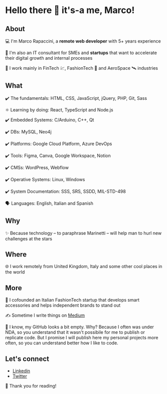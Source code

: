 # Hello there 👋 it's-a me, Marco!

## About
💻 I'm Marco Rapaccini, a **remote web developer** with 5+ years experience

🚀 I'm also an IT consultant for SMEs and **startups** that want to accelerate their digital growth and internal processes

🥼 I work mainly in FinTech 💹, FashionTech 👜 and AeroSpace 🛰️ industries

## What
✔️ The fundamentals: HTML, CSS, JavaScript, jQuery, PHP, Git, Sass

⚛️ Learning by doing: React, TypeScript and Node.js

✔️ Embedded Systems: C/Arduino, C++, Qt

✔️ DBs: MySQL, Neo4j

✔️ Platforms: Google Cloud Platform, Azure DevOps

✔️ Tools: Figma, Canva, Google Workspace, Notion

✔️ CMSs: WordPress, Webflow

✔️ Operative Systems: Linux, Windows

✔️ System Documentation: SSS, SRS, SSDD, MIL-STD-498

🗣️ Languages: English, Italian and Spanish

## Why
✨ Because technology – to paraphrase Marinetti – will help man to hurl new challenges at the stars

## Where
🌐 I work remotely from United Kingdom, Italy and some other cool places in the world

## More
🦄 I cofounded an Italian FashionTech startup that develops smart accessories and helps independent brands to stand out

✍️ Sometime I write things on [Medium](https://rapaccinim.medium.com/)

🤔 I know, my GitHub looks a bit empty. Why? Because I often was under NDA, so you understand that it wasn't possibile for me to publish or replicate code. But I promise I will publish here my personal projects more often, so you can understand better how I like to code.

## Let's connect
* [Linkedin](https://www.linkedin.com/in/marco-rapaccini/?locale=en_US)
* [Twitter](https://twitter.com/RapacciniM)

🙏 Thank you for reading!
